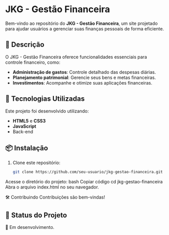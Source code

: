 # JKG - Gestão Financeira  

Bem-vindo ao repositório do **JKG - Gestão Financeira**, um site projetado para ajudar usuários a gerenciar suas finanças pessoais de forma eficiente.  

## 📝 Descrição  
O JKG - Gestão Financeira oferece funcionalidades essenciais para controle financeiro, como:  
- **Administração de gastos**: Controle detalhado das despesas diárias.  
- **Planejamento patrimonial**: Gerencie seus bens e metas financeiras.  
- **Investimentos**: Acompanhe e otimize suas aplicações financeiras.  

## 🚀 Tecnologias Utilizadas  
Este projeto foi desenvolvido utilizando:  
- **HTML5** e **CSS3**  
- **JavaScript** 
- Back-end 

## 📦 Instalação  
1. Clone este repositório:  
   ```bash
   git clone https://github.com/seu-usuario/jkg-gestao-financeira.git
Acesse o diretório do projeto:
bash
Copiar código
cd jkg-gestao-financeira
Abra o arquivo index.html no seu navegador.

🛠️ Contribuindo
Contribuições são bem-vindas!


## 📌 Status do Projeto
🚧 Em desenvolvimento.


